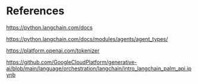 # References

https://python.langchain.com/docs

https://python.langchain.com/docs/modules/agents/agent_types/

https://platform.openai.com/tokenizer

https://github.com/GoogleCloudPlatform/generative-ai/blob/main/language/orchestration/langchain/intro_langchain_palm_api.ipynb
